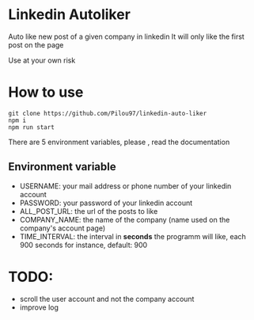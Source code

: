 # Linkedin Autoliker

Auto like new post of a given company in linkedin
It will only like the first post on the page

Use at your own risk


# How to use

```
git clone https://github.com/Pilou97/linkedin-auto-liker
npm i
npm run start
```

There are 5 environment variables, please , read the documentation
## Environment variable

 - USERNAME: your mail address or phone number of your linkedin account
 - PASSWORD: your password of your linkedin account
 - ALL_POST_URL: the url of the posts to like
 - COMPANY_NAME: the name of the company (name used on the company's account page)
 - TIME_INTERVAL: the interval in **seconds** the programm will like, each 900 seconds for instance, default: 900

# TODO:

 - scroll the user account and not the company account
 - improve log
